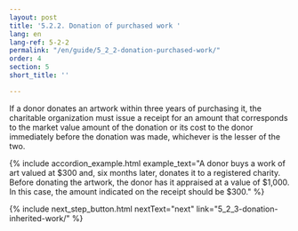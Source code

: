 ```yaml
---
layout: post
title: '5.2.2. Donation of purchased work '
lang: en
lang-ref: 5-2-2
permalink: "/en/guide/5_2_2-donation-purchased-work/"
order: 4
section: 5
short_title: ''

---
```

If a donor donates an artwork within three years of purchasing it, the charitable organization must issue a receipt for an amount that corresponds to the market value amount of the donation or its cost to the donor immediately before the donation was made, whichever is the lesser of the two.

{% include accordion_example.html
example_text="A donor buys a work of art valued at $300 and, six months later, donates it to a registered charity. Before donating the artwork, the donor has it appraised at a value of $1,000. In this case, the amount indicated on the receipt should be $300."
%}

{% include next_step_button.html nextText="next" link="5_2_3-donation-inherited-work/" %}
